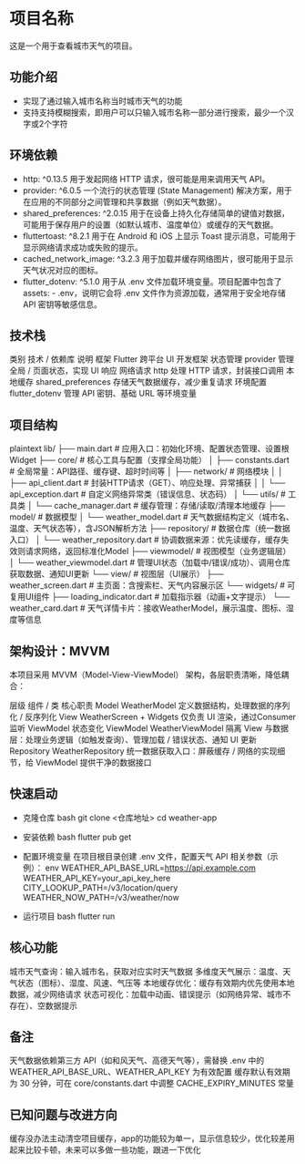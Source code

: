 # 项目名称
这是一个用于查看城市天气的项目。

## 功能介绍
- 实现了通过输入城市名称当时城市天气的功能
- 支持支持模糊搜索，即用户可以只输入城市名称一部分进行搜索，最少一个汉字或2个字符
## 环境依赖
- http: ^0.13.5
    用于发起网络 HTTP 请求，很可能是用来调用天气 API。
- provider: ^6.0.5
    一个流行的状态管理 (State Management) 解决方案，用于在应用的不同部分之间管理和共享数据（例如天气数据）。
- shared_preferences: ^2.0.15
    用于在设备上持久化存储简单的键值对数据，可能用于保存用户的设置（如默认城市、温度单位）或缓存的天气数据。
- fluttertoast: ^8.2.1
    用于在 Android 和 iOS 上显示 Toast 提示消息，可能用于显示网络请求成功或失败的提示。
- cached_network_image: ^3.2.3
    用于加载并缓存网络图片，很可能用于显示天气状况对应的图标。
- flutter_dotenv: ^5.1.0
    用于从 .env 文件加载环境变量。项目配置中包含了 assets: - .env，说明它会将 .env 文件作为资源加载，通常用于安全地存储 API 密钥等敏感信息。
## 技术栈
类别	        技术 / 依赖库	        说明
框架	        Flutter	                跨平台 UI 开发框架
状态管理	    provider	            管理全局 / 页面状态，实现 UI 响应
网络请求		http                    处理 HTTP 请求，封装接口调用
本地缓存	    shared_preferences	    存储天气数据缓存，减少重复请求
环境配置	    flutter_dotenv	        管理 API 密钥、基础 URL 等环境变量
## 项目结构
plaintext
lib/
├── main.dart                # 应用入口：初始化环境、配置状态管理、设置根Widget
├── core/                    # 核心工具与配置（支撑全局功能）
│   ├── constants.dart       # 全局常量：API路径、缓存键、超时时间等
│   ├── network/             # 网络模块
│   │   ├── api_client.dart  # 封装HTTP请求（GET）、响应处理、异常捕获
│   │   └── api_exception.dart # 自定义网络异常类（错误信息、状态码）
│   └── utils/               # 工具类
│       └── cache_manager.dart # 缓存管理：存储/读取/清理本地缓存
├── model/                   # 数据模型
│   └── weather_model.dart   # 天气数据结构定义（城市名、温度、天气状态等），含JSON解析方法
├── repository/              # 数据仓库（统一数据入口）
│   └── weather_repository.dart # 协调数据来源：优先读缓存，缓存失效则请求网络，返回标准化Model
├── viewmodel/               # 视图模型（业务逻辑层）
│   └── weather_viewmodel.dart # 管理UI状态（加载中/错误/成功）、调用仓库获取数据、通知UI更新
└── view/                    # 视图层（UI展示）
    ├── weather_screen.dart  # 主页面：含搜索栏、天气内容展示区
    └── widgets/             # 可复用UI组件
        ├── loading_indicator.dart # 加载指示器（动画+文字提示）
        └── weather_card.dart # 天气详情卡片：接收WeatherModel，展示温度、图标、湿度等信息
## 架构设计：MVVM
本项目采用 MVVM（Model-View-ViewModel） 架构，各层职责清晰，降低耦合：

层级	    组件 / 类	                    核心职责
Model	    WeatherModel	                定义数据结构，处理数据的序列化 / 反序列化
View	    WeatherScreen + Widgets	        仅负责 UI 渲染，通过Consumer监听 ViewModel 状态变化
ViewModel	WeatherViewModel	            隔离 View 与数据层：处理业务逻辑（如触发查询）、管理加载 / 错误状态、通知 UI 更新
Repository	WeatherRepository	            统一数据获取入口：屏蔽缓存 / 网络的实现细节，给 ViewModel 提供干净的数据接口
## 快速启动
- 克隆仓库
    bash
    git clone <仓库地址>
    cd weather-app

- 安装依赖
    bash
    flutter pub get

- 配置环境变量
在项目根目录创建 .env 文件，配置天气 API 相关参数（示例）：
    env
    WEATHER_API_BASE_URL=https://api.example.com
    WEATHER_API_KEY=your_api_key_here
    CITY_LOOKUP_PATH=/v3/location/query
    WEATHER_NOW_PATH=/v3/weather/now

- 运行项目
    bash
    flutter run
## 核心功能
城市天气查询：输入城市名，获取对应实时天气数据
多维度天气展示：温度、天气状态（图标）、湿度、风速、气压等
本地缓存优化：缓存有效期内优先使用本地数据，减少网络请求
状态可视化：加载中动画、错误提示（如网络异常、城市不存在）、空数据提示
## 备注
天气数据依赖第三方 API（如和风天气、高德天气等），需替换 .env 中的 WEATHER_API_BASE_URL、WEATHER_API_KEY 为有效配置
缓存默认有效期为 30 分钟，可在 core/constants.dart 中调整 CACHE_EXPIRY_MINUTES 常量
## 已知问题与改进方向
缓存没办法主动清空项目缓存，app的功能较为单一，显示信息较少，优化较差用起来比较卡顿，未来可以多做一些功能，跟进一下优化